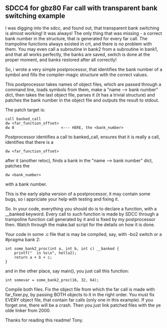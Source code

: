 SDCC4 for gbz80 Far call with transparent bank switching example
----------------------------------------------------------------

I was digging into the sdcc, and found out, that transparent bank switching is almost working! 
It was always! The only  thing that was missing - a correct bank number in the structure, that 
is generated for  every far call. The trampoline functions always existed in crt, and there is 
no problem with them. You may even call a subroutine  in bank2 from a subroutine in bank1, and 
that all works perfectly, the banks  are saved, switch is done at the proper moment, and banks 
restored after all correctly! 

So, i wrote a very simple postprocessor, that identifies the bank number of a symbol and fills 
the compiler-magic structure with the correct values.

This postprocessor takes names of object files, which are passed through a command line, loads 
symbols from them, make a "name --> bank number" dict, then takes the last object file, parses 
it (it has a trivial structure) and patches the bank number in the object file and outputs the
result to stdout.

The patch target is:

    call banked_call
    dw <far_function_offset>
    dw 0                     <--- HERE, the <bank_number>


Postprocessor identifies a call  to banked_call, ensures that  it is really a call, identifies 
that there is a 

    dw <far_function_offset> 

after it (another reloc), finds a bank in the "name --> bank number" dict, patches the 

    dw <bank_number> 

with a bank number.

This is the early alpha version  of a postprocessor, it may contain some bugs, so i appriciate 
your help with testing and fixing it.

So. In your code, everything you should do is to declare a function, with a  __banked keyword. 
Every call to such function is made by SDCC through a trampoline function call generated by it 
and is fixed by my postprocessor then. Watch  through the make.bat  script for  the details on 
how it is done.

Your code in some .c file that is may be compiled, say, with -bo2 switch or a #pragma bank 2:

    int some_bank2_proc(int a, int b, int c) __banked {
        printf("  in %s\n", hello2);
        return a + b + c;
    }

and in the other place, say main(), you just call this function:

    int somevar = some_bank2_proc(16, 32, 64);

Compile both files. Fix the  object file  from which  the far call is made with  far_fixer.py, 
by passing BOTH objects to it in the right order. You must fix EVERY object file, that contain 
far calls (only one in this example). If you forget one, there will be a crash. Then you  just 
link patched files with the ye olde linker from 2000.

Thanks for reading this readme! Tony.
